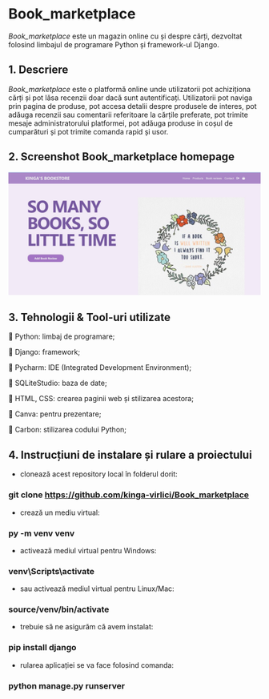 # **Book_marketplace**
_Book_marketplace_ este un magazin online cu și despre cărți, dezvoltat folosind limbajul de programare Python și framework-ul Django.

## 1. **Descriere**

_Book_marketplace_ este o platformă online unde utilizatorii pot achiziționa cărți și pot lăsa recenzii doar dacă sunt autentificați. Utilizatorii pot naviga prin pagina de produse, pot accesa detalii despre produsele de interes, pot adăuga recenzii sau comentarii referitoare la cărțile preferate, pot trimite mesaje administratorului platformei, pot adăuga produse in coșul de cumparături și pot trimite comanda rapid și usor.

## 2.  Screenshot Book_marketplace homepage
![Alt Text](photo_marketplace/home.png)

## 3. Tehnologii & Tool-uri utilizate

📌 Python: limbaj de programare;

📌 Django: framework;

📌 Pycharm: IDE (Integrated Development Environment);

📌 SQLiteStudio: baza de date;

📌 HTML, CSS: crearea paginii web și stilizarea acestora;

📌 Canva: pentru prezentare;

📌 Carbon: stilizarea codului Python;


## 4. Instrucțiuni de instalare și rulare a proiectului

* clonează acest repository local în folderul dorit:

### git clone https://github.com/kinga-virlici/Book_marketplace

* crează un mediu virtual:

### py -m venv venv

* activează mediul virtual pentru Windows:

### venv\Scripts\activate

* sau activează mediul virtual pentru Linux/Mac:

### source/venv/bin/activate

* trebuie să ne asigurăm că avem instalat:

### pip install django

* rularea aplicației se va face folosind comanda:

### python manage.py runserver

